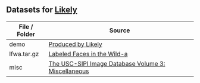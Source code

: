 Datasets for [Likely](www.liblikely.org)
----------------------------------------

| File / Folder | Source |
|---------------|--------|
| demo          | [Produced by Likely](http://www.liblikely.org/?show=demos) |
| lfwa.tar.gz   | [Labeled Faces in the Wild-a](http://www.openu.ac.il/home/hassner/data/lfwa/) |
| misc          | [The USC-SIPI Image Database Volume 3: Miscellaneous](http://sipi.usc.edu/database/database.php?volume=misc) |
